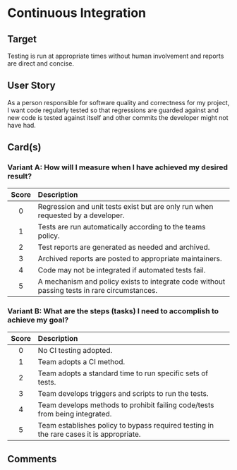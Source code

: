 # Continuous Integration

## Target

Testing is run at appropriate times without human involvement and reports are direct and concise.

## User Story

As a person responsible for software quality and correctness for my project, I want code regularly tested so that regressions are guarded against and new code is tested against itself and other commits the developer might not have had.

## Card(s)

### Variant A: How will I measure when I have achieved my desired result?

| Score         | Description |
| :-------------: | :------------- |
| 0 | Regression and unit tests exist but are only run when requested by a developer. |
| 1 | Tests are run automatically according to the teams policy. |
| 2 | Test reports are generated as needed and archived. |
| 3 | Archived reports are posted to appropriate maintainers. |
| 4 | Code may not be integrated if automated tests fail. |
| 5 | A mechanism and policy exists to integrate code without passing tests in rare circumstances. |

### Variant B: What are the steps (tasks) I need to accomplish to achieve my goal?

| Score         | Description |
| :-------------: | :------------- |
| 0 | No CI testing adopted. |
| 1 | Team adopts a CI method. |
| 2 | Team adopts a standard time to run specific sets of tests. |
| 3 | Team develops triggers and scripts to run the tests. |
| 4 | Team develops methods to prohibit failing code/tests from being integrated. |
| 5 | Team establishes policy to bypass required testing in the rare cases it is appropriate. |

## Comments
